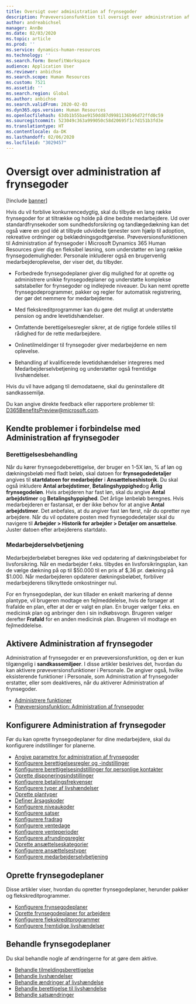 ```yaml
---
title: Oversigt over administration af frynsegoder
description: Prøveversionsfunktion til oversigt over administration af frynsegoder i Dynamics 365 Human Resources. Tilbyd dine medarbejdere mulighed for ekstra frynsegoder via en brugervenlig onlineoplevelse.
author: andreabichsel
manager: AnnBe
ms.date: 02/03/2020
ms.topic: article
ms.prod: ''
ms.service: dynamics-human-resources
ms.technology: ''
ms.search.form: BenefitWorkspace
audience: Application User
ms.reviewer: anbichse
ms.search.scope: Human Resources
ms.custom: 7521
ms.assetid: ''
ms.search.region: Global
ms.author: anbichse
ms.search.validFrom: 2020-02-03
ms.dyn365.ops.version: Human Resources
ms.openlocfilehash: 63db1b55bae9150dd87d9981136b96d72ffd0c59
ms.sourcegitcommit: 523049c363a999050c58d20695f1c7d151b3fd3e
ms.translationtype: HT
ms.contentlocale: da-DK
ms.lasthandoff: 02/06/2020
ms.locfileid: "3029457"
---
```

# <a name="benefits-management-overview"></a>Oversigt over administration af frynsegoder

[!include [banner](includes/preview-feature.md)]

Hvis du vil forblive konkurrencedygtig, skal du tilbyde en lang række frynsegoder for at tiltrække og holde på dine bedste medarbejdere. Ud over standardfrynsekoder som sundhedsforsikring og tandlægedækning kan det også være en god idé at tilbyde udvidede tjenester som hjælp til adoption, rekreative ordninger og beklædningsgodtgørelse. Prøveversionsfunktionen til Administration af frynsegoder i Microsoft Dynamics 365 Human Resources giver dig en fleksibel løsning, som understøtter en lang række frynsegodemuligheder. Personale inkluderer også en brugervenlig medarbejderoplevelse, der viser det, du tilbyder.

- Forbedrede frynsegodeplaner giver dig mulighed for at oprette og administrere unikke frynsegodeplaner og understøtte komplekse satstabeller for frynsegoder og indlejrede niveauer. Du kan nemt oprette frynsegodeprogrammer, pakker og regler for automatisk registrering, der gør det nemmere for medarbejderne.

- Med flekskreditprogrammer kan du gøre det muligt at understøtte pension og andre levetidshændelser.

- Omfattende berettigelsesregler sikrer, at de rigtige fordele stilles til rådighed for de rette medarbejdere.

- Onlinetilmeldinger til frynsegoder giver medarbejderne en nem oplevelse.

- Behandling af kvalificerede levetidshændelser integreres med Medarbejderselvbetjening og understøtter også fremtidige livshændelser.

Hvis du vil have adgang til demodataene, skal du geninstallere dit sandkassemiljø.

Du kan angive direkte feedback eller rapportere problemer til: D365BenefitsPreview@microsoft.com.

## <a name="benefits-management-known-issues"></a>Kendte problemer i forbindelse med Administration af frynsegoder

### <a name="eligibility-processing"></a>Berettigelsesbehandling

Når du kører frynsegodeberettigelse, der bruger en 1-5X løn, % af løn og dækningsbeløb med fladt beløb, skal datoen for **frynsegodedetaljer** angives til **startdatoen for medarbejder** i **Ansættelseshistorik**. Du skal også inkludere **Antal arbejdstimer**, **Betalingshyppighed**og **Årlig frynsegodeløn**. Hvis arbejderen har fast løn, skal du angive **Antal arbejdstimer** og **Betalingshyppighed**. Det årlige lønbeløb beregnes. Hvis medarbejderen er fastansat, er der ikke behov for at angive **Antal arbejdstimer**. Det anbefales, at du angiver fast løn først, når du opretter nye arbejdere. Når du vil opdatere posten med frynsegodedetaljer skal du navigere til **Arbejder > Historik for arbejder > Detaljer om ansættelse**. Juster datoen efter arbejderens startdato.

### <a name="employee-self-service"></a>Medarbejderselvbetjening

Medarbejderbeløbet beregnes ikke ved opdatering af dækningsbeløbet for livsforsikring. Når en medarbejder f.eks. tilbydes en livsforsikringsplan, kan de vælge dækning på op til $50.000 til en pris af $,36 pr. dækning på $1.000.  Når medarbejderen opdaterer dækningsbeløbet, forbliver medarbejderens tilknyttede omkostninger nul.

For en frynsegodeplan, der kun tillader en enkelt markering af denne plantype, vil brugeren modtage en fejlmeddelelse, hvis de forsøger at frafalde en plan, efter at der er valgt en plan. En bruger vælger f.eks. en medicinsk plan og anbringer den i sin indkøbsvogn. Brugeren vælger derefter **Frafald** for en anden medicinsk plan. Brugeren vil modtage en fejlmeddelelse.

## <a name="enable-benefits-management"></a>Aktivere Administration af frynsegoder

Administration af frynsegoder er en prøveversionsfunktion, og den er kun tilgængelig i **sandkassemiljøer**. I disse artikler beskrives det, hvordan du kan aktivere prøveversionsfunktioner i Personale. De angiver også, hvilke eksisterende funktioner i Personale, som Administration af frynsegoder erstatter, eller som deaktiveres, når du aktiverer Administration af frynsegoder.

- [Administrere funktioner](hr-admin-manage-features.md)
- [Prøveversionsfunktion: Administration af frynsegoder](hr-admin-manage-features.md?preview-feature-benefits-management)

## <a name="configure-benefits-management"></a>Konfigurere Administration af frynsegoder

Før du kan oprette frynsegodeplaner for dine medarbejdere, skal du konfigurere indstillinger for planerne.

- [Angive parametre for administration af frynsegoder](hr-benefits-setup-parameters.md)
- [Konfigurere berettigelsesregler og -indstillinger](hr-benefits-setup-eligibility-rules.md)
- [Konfigurere berettigelsesindstillinger for personlige kontakter](hr-benefits-setup-contact-eligibility-options.md)
- [Oprette disponeringsindstillinger](hr-benefits-setup-coverage-options.md)
- [Konfigurere betalingsfrekvenser](hr-benefits-setup-payment-frequencies.md)
- [Konfigurere typer af livshændelser](hr-benefits-setup-life-event-types.md)
- [Oprette plantyper](hr-benefits-setup-plan-types.md)
- [Definer årsagskoder](hr-benefits-setup-reason-codes.md)
- [Konfigurere niveaukoder](hr-benefits-setup-tier-codes.md)
- [Konfigurere satser](hr-benefits-setup-rates.md)
- [Konfigurere fradrag](hr-benefits-setup-deductions.md)
- [Konfigurere ventedage](hr-benefits-setup-waiting-days.md)
- [Konfigurere venteperioder](hr-benefits-setup-waiting-periods.md)
- [Konfigurere afrundingsregler](hr-benefits-setup-rounding-rules.md)
- [Oprette ansættelseskategorier](hr-benefits-setup-employment-categories.md)
- [Konfigurere ansættelsestyper](hr-benefits-setup-employment-types.md)
- [Konfigurere medarbejderselvbetjening](hr-benefits-setup-employee-self-service.md)

## <a name="create-benefit-plans"></a>Oprette frynsegodeplaner

Disse artikler viser, hvordan du opretter frynsegodeplaner, herunder pakker og flekskreditprogrammer.

- [Konfigurere frynsegodeplaner](hr-benefits-plans-setup.md)
- [Oprette frynsegodeplaner for arbejdere](hr-benefits-plans-worker.md)
- [Konfigurere flekskreditprogrammer](hr-benefits-plans-flex-credit-programs.md)
- [Konfigurere fremtidige livshændelser](hr-benefits-plans-future-life-events.md)

## <a name="process-benefit-plans"></a>Behandle frynsegodeplaner

Du skal behandle nogle af ændringerne for at gøre dem aktive.

- [Behandle tilmeldingsberettigelse](hr-benefits-process-enrollment-eligibility.md)
- [Behandle livshændelser](hr-benefits-process-life-events.md)
- [Behandle ændringer af livshændelse](hr-benefits-process-life-event-changes.md)
- [Behandle berettigelse til livshændelse](hr-benefits-process-life-event-eligibility.md)
- [Behandle satsændringer](hr-benefits-process-rate-changes.md)

